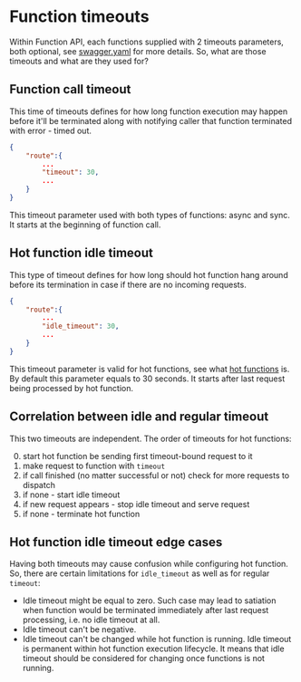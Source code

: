 # Function timeouts

Within Function API, each functions supplied with 2 timeouts parameters, both optional, see [swagger.yaml](swagger.yml) for more details.
So, what are those timeouts and what are they used for?

## Function call timeout

This time of timeouts defines for how long function execution may happen before it'll be terminated along with notifying caller that function terminated with error - timed out.

```json
{
	"route":{
	    ...
		"timeout": 30,
	    ...
	}
}
```

This timeout parameter used with both types of functions: async and sync.
It starts at the beginning of function call.

## Hot function idle timeout

This type of timeout defines for how long should hot function hang around before its termination in case if there are no incoming requests.

```json
{
	"route":{
	    ...
		"idle_timeout": 30,
	    ...
	}
}
```

This timeout parameter is valid for hot functions, see what [hot functions](hot-functions.md) is. By default this parameter equals to 30 seconds.
It starts after last request being processed by hot function.

## Correlation between idle and regular timeout

This two timeouts are independent. The order of timeouts for hot functions:

 0. start hot function be sending first timeout-bound request to it
 1. make request to function with `timeout`
 2. if call finished (no matter successful or not) check for more requests to dispatch
 3. if none - start idle timeout
 4. if new request appears - stop idle timeout and serve request
 5. if none - terminate hot function

## Hot function idle timeout edge cases

Having both timeouts may cause confusion while configuring hot function.
So, there are certain limitations for `idle_timeout` as well as for regular `timeout`:

 * Idle timeout might be equal to zero. Such case may lead to satiation when function would be terminated immediately after last request processing, i.e. no idle timeout at all.
 * Idle timeout can't be negative.
 * Idle timeout can't be changed while hot function is running. Idle timeout is permanent within hot function execution lifecycle. It means that idle timeout should be considered for changing once functions is not running.
